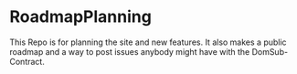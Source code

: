 # RoadmapPlanning
This Repo is for planning the site and new features. It also makes a public roadmap and a way to post issues anybody might have with the DomSub-Contract.
